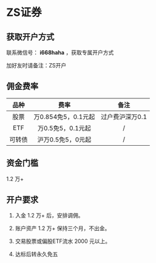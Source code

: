 # ZS证券

## 获取开户方式

联系微信号： **i668haha** ，获取专属开户方式

加好友时请备注：ZS开户

## 佣金费率

品种 | 费率 | 备注
:---: | :---: | :---:
股票 | 万0.854免5，0.1元起 | 过户费沪深万0.1
ETF | 万0.5免5，0.1元起 | /
可转债 | 沪万0.5免5，0元起 | /

## 资金门槛

1.2 万+

## 开户要求

1. 入金 1.2 万+ 后，安排调佣。

2. 账户资产 1.2 万+ 保持三个月，不出金。

3. 交易股票或偏股ETF流水 2000 元以上。

4. 达标后转永久免五